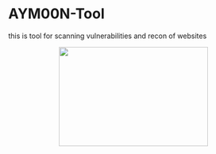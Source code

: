 # AYM00N-Tool
this is tool for scanning vulnerabilities and recon of websites


<p align="center">
<img src="https://github.com/user-attachments/assets/95bc74ea-47b3-4bfa-a66d-42721cb48783" height=200 width=300>
</p> 

